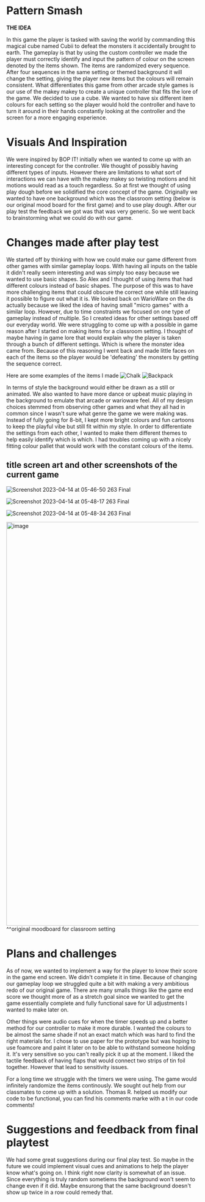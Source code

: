 # Pattern Smash

**THE IDEA**

In this game the player is tasked with saving the world by commanding this magical cube named Cubii to defeat the monsters it accidentally brought to earth. The gameplay is that by using the custom controller we made the player must correctly identify and input the pattern of colour on the screen denoted by the items shown. The items are randomized every sequence. After four sequences in the same setting or themed background it will change the setting, giving the player new items but the colours will remain consistent. What differentiates this game from other arcade style games is our use of the makey makey to create a unique controller that fits the lore of the game. We decided to use a cube. We wanted to have six different item colours for each setting so the player would hold the controller and have to turn it around in their hands constantly looking at the controller and the screen for a more engaging experience. 


# Visuals And Inspiration

We were inspired by BOP IT! initially when we wanted to come up with an interesting concept for the controller. We thought of possibly having different types of inputs. However there are limitations to what sort of interactions we can have with the makey makey so twisting motions and hit motions would read as a touch regardless. So at first we thought of using play dough before we solidified the core concept of the game. Originally we wanted to have one background which was the classroom setting (below is our original mood board for the first game) and to use play dough. After our play test the feedback we got was that was very generic. So we went back to brainstorming what we could do with our game. 


# Changes made after play test 

We started off by thinking with how we could make our game different from other games with similar gameplay loops. With having all inputs on the table it didn't really seem interesting and was simply too easy because we wanted to use basic shapes. So Alex and I thought of using items that had different colours instead of basic shapes. The purpose of this was to have more challenging items that could obscure the correct one while still leaving it possible to figure out what it is. We looked back on WarioWare on the ds actually because we liked the idea of having small "micro games" with a similar loop. However, due to time constraints we focused on one type of gameplay instead of multiple. So I created ideas for other settings based off our everyday world. We were struggling to come up with a possible in game reason after I started on making items for a classroom setting. I thought of maybe having in game lore that would explain why the player is taken through a bunch of different settings. Which is where the monster idea came from. Because of this reasoning I went back and made little faces on each of the items so the player would be 'defeating' the monsters by getting the sequence correct. 

Here are some examples of the items I made
![Chalk](https://user-images.githubusercontent.com/117172826/232011542-a2ae6c45-405a-4b5a-b04f-0ddf4f34a1ae.png)
![Backpack](https://user-images.githubusercontent.com/117172826/232011545-2b0bed21-58bc-4319-a5e7-56d2543b15a4.png)


In terms of style the background would either be drawn as a still or animated. We also wanted to have more dance or upbeat music playing in the background to emulate that arcade or warioware feel. All of my design choices stemmed from observing other games and what they all had in common since I wasn't sure what genre the game we were making was. Instead of fully going for 8-bit, I kept more bright colours and fun cartoons to keep the playful vibe but still fit within my style. In order to differentiate the settings from each other, I wanted to make them different themes to help easily identify which is which. I had troubles coming up with a nicely fitting colour pallet that would work with the constant colours of the items. 

## title screen art and other screenshots of the current game

![Screenshot 2023-04-14 at 05-46-50 263 Final](https://user-images.githubusercontent.com/117172826/232011125-19a34835-abea-429c-974f-0f2f80d0668f.png)

![Screenshot 2023-04-14 at 05-48-17 263 Final](https://user-images.githubusercontent.com/117172826/232011433-cdb04c74-6aa7-40cf-abe2-96e746bfc2d0.png)

![Screenshot 2023-04-14 at 05-48-34 263 Final](https://user-images.githubusercontent.com/117172826/232011444-49800061-8550-4aa7-88b9-9e293474dc40.png)


<img width="1055" alt="image" src="https://user-images.githubusercontent.com/117172826/227338709-f37d2a75-4146-4028-8c75-bf68e68eae1b.png">
^^original moodboard for classroom setting


# Plans and challenges

As of now, we wanted to implement a way for the player to know their score in the game end screen. We didn't complete it in time. Because of changing our gameplay loop we struggled quite a bit with making a very ambitious redo of our original game. There are many smalls things like the game end score we thought more of as a stretch goal since we wanted to get the game essentially complete and fully functional save for UI adjustments I wanted to make later on. 

Other things were audio cues for when the timer speeds up and a better method for our controller to make it more durable. I wanted the colours to be almost the same shade if not an exact match which was hard to find the right materials for. I chose to use paper for the prototype but was hoping to use foamcore and paint it later on to be able to withstand someone holding it. It's very sensitive so you can't really pick it up at the moment. I liked the tactile feedback of having flaps that would connect two strips of tin foil together. However that lead to sensitivity issues. 

For a long time we struggle with the timers we were using. The game would infinitely randomize the items continously. We sought out help from our classmates to come up with a solution. Thomas R. helped us modify our code to be functional, you can find his comments marke with a t in our code comments! 

# Suggestions and feedback from final playtest

We had some great suggestions during our final play test. So maybe in the future we could implement visual cues and animations to help the player know what's going on. I think right now clarity is somewhat of an issue. Since everything is truly random sometiems the background won't seem to change even if it did. Maybe ensurong that the same background doesn't show up twice in a row could remedy that. 


